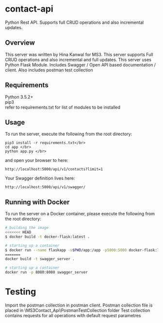 # contact-api
Python Rest API. Supports full CRUD operations and also incremental updates. 


## Overview
This server was written by Hina Kanwal for MS3. This server supports Full CRUD operations and also incremental and full updates. 
This server uses Python Flask Module. Includes Swagger / Open API  based documentation / client. Also includes postman test collection
## Requirements
Python 3.5.2+</br>
pip3</br>
refer to requirements.txt for list of modules to be installed
## Usage
To run the server, execute the following from the root directory:
```
pip3 install -r requirements.txt</br>
cd app </br>
python app.py </br>
```

and open your browser to here:

```
http://localhost:5000/api/v1/contacts?limit=1
```

Your Swagger definition lives here:

```
http://localhost:5000/api/v1/swagger/
```

## Running with Docker


To run the server on a Docker container, please execute the following from the root directory:

```bash
# building the image
<<<<<<< HEAD
$ docker build -t docker-flask:latest .

# starting up a container
$ docker run --name flaskapp -v$PWD/app:/app -p5000:5000 docker-flask:latest
=======
docker build -t swagger_server .

# starting up a container
docker run -p 8080:8080 swagger_server

```
# Testing
Import the postman collection in postman client.
Postman collection file is placed in \MS3Contact_Api\PostmanTestCollection folder
Test collection contains requests for all operations with default request parametres